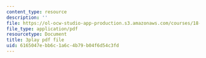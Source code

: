 ```yaml
---
content_type: resource
description: ''
file: https://ol-ocw-studio-app-production.s3.amazonaws.com/courses/18-085-computational-science-and-engineering-i-fall-2008/6165047ebb6c1a6c4b79b04f6d54c3fd_28tqrlZSMhk.pdf
file_type: application/pdf
resourcetype: Document
title: 3play pdf file
uid: 6165047e-bb6c-1a6c-4b79-b04f6d54c3fd
---
```

